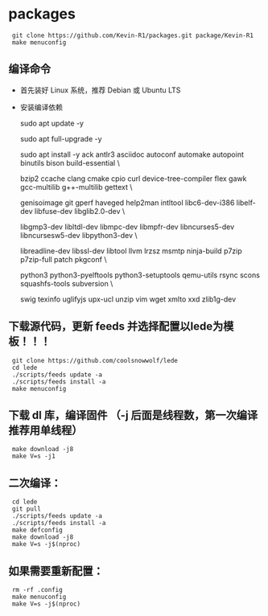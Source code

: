 # packages

     git clone https://github.com/Kevin-R1/packages.git package/Kevin-R1
     make menuconfig
## 编译命令
- 首先装好 Linux 系统，推荐 Debian 或 Ubuntu LTS

- 安装编译依赖

     sudo apt update -y
  
     sudo apt full-upgrade -y
  
     sudo apt install -y ack antlr3 asciidoc autoconf automake autopoint binutils bison build-essential \
  
     bzip2 ccache clang cmake cpio curl device-tree-compiler flex gawk gcc-multilib g++-multilib gettext \
  
     genisoimage git gperf haveged help2man intltool libc6-dev-i386 libelf-dev libfuse-dev libglib2.0-dev \
  
     libgmp3-dev libltdl-dev libmpc-dev libmpfr-dev libncurses5-dev libncursesw5-dev libpython3-dev \
  
     libreadline-dev libssl-dev libtool llvm lrzsz msmtp ninja-build p7zip p7zip-full patch pkgconf \
  
     python3 python3-pyelftools python3-setuptools qemu-utils rsync scons squashfs-tools subversion \
  
     swig texinfo uglifyjs upx-ucl unzip vim wget xmlto xxd zlib1g-dev
## 下载源代码，更新 feeds 并选择配置以lede为模板！！！

     git clone https://github.com/coolsnowwolf/lede
     cd lede
     ./scripts/feeds update -a
     ./scripts/feeds install -a
     make menuconfig

## 下载 dl 库，编译固件 （-j 后面是线程数，第一次编译推荐用单线程）

     make download -j8
     make V=s -j1

## 二次编译：

     cd lede
     git pull
     ./scripts/feeds update -a
     ./scripts/feeds install -a
     make defconfig
     make download -j8
     make V=s -j$(nproc)
## 如果需要重新配置：

     rm -rf .config
     make menuconfig
     make V=s -j$(nproc)
